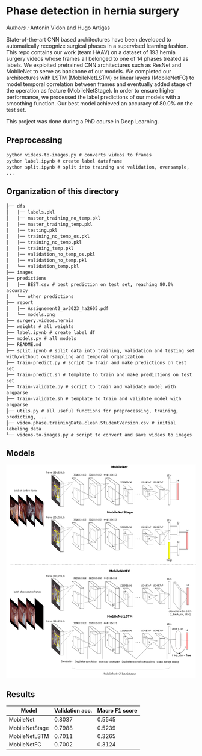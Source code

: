 # Phase detection in hernia surgery

*Authors :* Antonin Vidon and Hugo Artigas

State-of-the-art CNN based architectures have
been developed to automatically recognize surgical phases in a
supervised learning fashion. This repo contains our work (team
HAAV) on a dataset of 193 hernia surgery videos whose frames
all belonged to one of 14 phases treated as labels. We exploited pretrained CNN architectures such
as ResNet and MobileNet to serve as backbone of our models.
We completed our architectures with LSTM (MobileNetLSTM)
or linear layers (MobileNetFC) to model temporal correlation
between frames and eventually added stage of the operation as
feature (MobileNetStage). In order to ensure higher performance,
we processed the label predictions of our models with a smoothing
function. Our best model achieved an accuracy of 80.0%
on the test set.

This project was done during a PhD course in Deep Learning.

## Preprocessing

```
python videos-to-images.py # converts videos to frames
python label.ipynb # create label dataframe
python split.ipynb # split into training and validation, oversample, ...
```

## Organization of this directory

```./
├── dfs
│   |── labels.pkl
│   |── master_training_no_temp.pkl
│   |── master_training_temp.pkl
│   |── testing.pkl
│   |── training_no_temp_os.pkl
│   |── training_no_temp.pkl
│   |── training_temp.pkl
│   |── validation_no_temp_os.pkl
│   |── validation_no_temp.pkl
│   └── validation_temp.pkl
├── images
├── predictions
│   |── BEST.csv # best prediction on test set, reaching 80.0% accuracy
│   └── other predictions
├── report
│   |── Assignement2_av3023_ha2605.pdf
│   └── models.png
├── surgery.videos.hernia
├── weights # all weights
├── label.ipynb # create label df
├── models.py # all models
├── README.md
├── split.ipynb # split data into training, validation and testing set with/without oversampling and temporal organization
├── train-predict.py # script to train and make predictions on test set
├── train-predict.sh # template to train and make predictions on test set
├── train-validate.py # script to train and validate model with argparse
├── train-validate.sh # template to train and validate model with argparse
├── utils.py # all useful functions for preprocessing, training, predicting, ...
├── video.phase.trainingData.clean.StudentVersion.csv # initial labeling data
└── videos-to-images.py # script to convert and save videos to images
```

## Models

![models](./report/models.png)

## Results

| Model            | Validation acc.      | Macro F1 score      |
| ---------------- | -------------------- | ------------------- |
| MobileNet        | 0.8037               | 0.5545              |
| MobileNetStage   | 0.7988               | 0.5239              |
| MobileNetLSTM    | 0.7011               | 0.3265              |
| MobileNetFC      | 0.7002               | 0.3124              |
